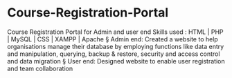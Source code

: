 # Course-Registration-Portal
Course Registration Portal for Admin and user end
Skills used : HTML | PHP | MySQL | CSS | XAMPP | Apache
§ Admin end: Created a website to help organisations manage their database by employing 
functions like data entry and manipulation, querying, backup & restore, security and 
access control and data migration
§ User end: Designed website to enable user registration and team collaboration
